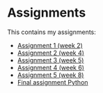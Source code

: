 # Assignments
This contains my assignments:
- [Assignment 1 (week 2)](https://github.com/Rstuiver97/Assignments/blob/master/Assignment%201%20(Week%202).ipynb)
- [Assignment 2 (week 4)](https://github.com/Rstuiver97/Assignments/blob/master/Assignment%202%20(Week%204).ipynb)
- [Assignment 3 (week 5)](https://github.com/Rstuiver97/Assignments/blob/master/Assignment%203%20(Week%205).ipynb)
- [Assignment 4 (week 6)](https://github.com/Rstuiver97/Assignments/blob/master/Assignment%204%20(Week%206).ipynb)
- [Assignment 5 (week 8)](https://github.com/Rstuiver97/Assignments/blob/master/Assignment%205%20(Week%208).ipynb)
- [Final assignment Python](https://github.com/Rstuiver97/Assignments/blob/master/Final_Assignment_Python_1_students.ipynb)
